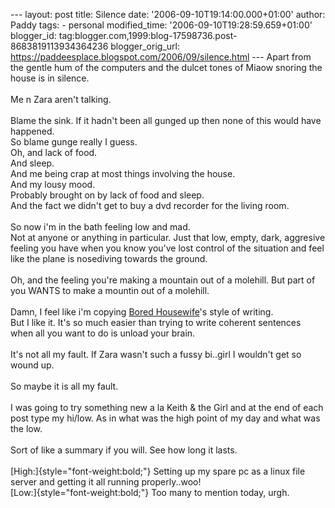 \-\-- layout: post title: Silence date:
\'2006-09-10T19:14:00.000+01:00\' author: Paddy tags: - personal
modified\_time: \'2006-09-10T19:28:59.659+01:00\' blogger\_id:
tag:blogger.com,1999:blog-17598736.post-8683819113934364236
blogger\_orig\_url:
https://paddeesplace.blogspot.com/2006/09/silence.html \-\-- Apart from
the gentle hum of the computers and the dulcet tones of Miaow snoring
the house is in silence.\
\
Me n Zara aren\'t talking.\
\
Blame the sink. If it hadn\'t been all gunged up then none of this would
have happened.\
So blame gunge really I guess.\
Oh, and lack of food.\
And sleep.\
And me being crap at most things involving the house.\
And my lousy mood.\
Probably brought on by lack of food and sleep.\
And the fact we didn\'t get to buy a dvd recorder for the living room.\
\
So now i\'m in the bath feeling low and mad.\
Not at anyone or anything in particular. Just that low, empty, dark,
aggresive feeling you have when you know you\'ve lost control of the
situation and feel like the plane is nosediving towards the ground.\
\
Oh, and the feeling you\'re making a mountain out of a molehill. But
part of you WANTS to make a mountin out of a molehill.\
\
Damn, I feel like i\'m copying [Bored
Housewife](https://boredhousewife.blogspot.com/)\'s style of writing.\
But I like it. It\'s so much easier than trying to write coherent
sentences when all you want to do is unload your brain.\
\
It\'s not all my fault. If Zara wasn\'t such a fussy bi..girl I
wouldn\'t get so wound up.\
\
So maybe it is all my fault.\
\
I was going to try something new a la Keith & the Girl and at the end of
each post type my hi/low. As in what was the high point of my day and
what was the low.\
\
Sort of like a summary if you will. See how long it lasts.\
\
[High:]{style="font-weight:bold;"} Setting up my spare pc as a linux
file server and getting it all running properly..woo!\
[Low:]{style="font-weight:bold;"} Too many to mention today, urgh.
